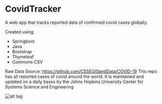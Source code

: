 # CovidTracker
A web app that tracks reported data of confirmed covid cases globally.

Created using:
- Springboot
- Java
- Bootstrap
- Thymeleaf
- Commons CSV

Raw Data Source:
https://github.com/CSSEGISandData/COVID-19
This repo has all reported cases of covid around the world. It is maintained and updated on a daily bases by the 
Johns Hopkins University Center for Systems Science and Engineering


![alt tag](https://user-images.githubusercontent.com/102843850/190263229-60fe990c-6f8f-44c9-80d0-7371c01784bf.png)
